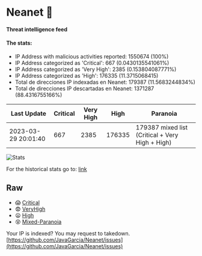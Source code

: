 # Neanet :hocho:
#### Threat intelligence feed
#### The stats:

- IP Address with malicious activities reported: 1550674 (100%)
- IP Address categorized as 'Critical':  667 (0.0430135541061%)
- IP Address categorized as 'Very High':  2385 (0.153804087771%)
- IP Address categorized as 'High':  176335 (11.3715068415)
- Total de direcciones IP indexadas en Neanet:  179387 (11.5683244834%)
- Total de direcciones IP descartadas en Neanet:  1371287 (88.4316755166%)

| Last Update | Critical | Very High | High | Paranoia |
| --- | --- | --- | --- | --- |
| 2023-03-29 20:01:40 | 667 | 2385 | 176335 | 179387 mixed list (Critical + Very High + High)|

![Stats](https://docs.google.com/spreadsheets/d/e/2PACX-1vSnaNMIXVabIpDJjufMlzH7poXnshF3mgd8Is1g9ytUEzVsP5my4Trn8f-xkoLLQ38xpL3HtmUexLo6/pubchart?oid=501124687&format=image)

For the historical stats go to: [link](/stats.csv)
## Raw
- :scream: [Critical](https://raw.githubusercontent.com/JavaGarcia/Neanet/master/blacklists/neanet_critical.txt)
- :fearful: [VeryHigh](https://raw.githubusercontent.com/JavaGarcia/Neanet/master/blacklists/neanet_veryHigh.txtt)
- :frowning: [High](https://raw.githubusercontent.com/JavaGarcia/Neanet/master/blacklists/neanet_high.txt)
- :dizzy_face: [Mixed-Paranoia](https://raw.githubusercontent.com/JavaGarcia/Neanet/master/blacklists/neanet_all.txt)


Your IP is indexed? You may request to takedown. [https://github.com/JavaGarcia/Neanet/issues](https://github.com/JavaGarcia/Neanet/issues)







































































































































































































































































































































































































































































































































































































































































































































































































































































































































































































































































































































































































































































































































































































































































































































































































































































































































































































































































































































































































































































































































































































































































































































































































































































































































































































































































































































































































































































































































































































































































































































































































































































































































































































































































































































































































































































































































































































































































































































































































































































































































































































































































































































































































































































































































































































































































































































































































































































































































































































































































































































































































































































































































































































































































































































































































































































































































































































































































































































































































































































































































































































































































































































































































































































































































































































































































































































































































































































































































































































































































































































































































































































































































































































































































































































































































































































































































































































































































































































































































































































































































































































































































































































































































































































































































































































































































































































































































































































































































































































































































































































































































































































































































































































































































































































































































































































































































































































































































































































































































































































































































































































































































































































































































































